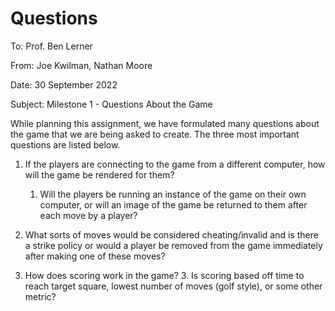# Questions

To: Prof. Ben Lerner

From: Joe Kwilman, Nathan Moore

Date: 30 September 2022

Subject: Milestone 1 - Questions About the Game

While planning this assignment, we have formulated many questions about the game that we are being asked to create. The three most important questions are listed below.

1. If the players are connecting to the game from a different computer, how will the game be rendered for them?
    1. Will the players be running an instance of the game on their own computer, or will an image of the game be returned to them after each move by a player?

2. What sorts of moves would be considered cheating/invalid and is there a strike policy or would a player be removed from the game immediately after making one of these moves?

3. How does scoring work in the game? 
    3. Is scoring based off time to reach target square, lowest number of moves (golf style), or some other metric?
